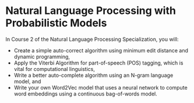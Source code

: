 # Natural Language Processing with Probabilistic Models

In Course 2 of the Natural Language Processing Specialization, you will:

- Create a simple auto-correct algorithm using minimum edit distance and dynamic programming,
- Apply the Viterbi Algorithm for part-of-speech (POS) tagging, which is vital for computational linguistics,
- Write a better auto-complete algorithm using an N-gram language model, and 
- Write your own Word2Vec model that uses a neural network to compute word embeddings using a continuous bag-of-words model.
